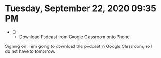# Tuesday, September 22, 2020 09:35 PM
- [ ] - Download Podcast from Google Classroom onto Phone

Signing on. I am going to download the podcast in Google Classroom, so I do not have to tomorrow.